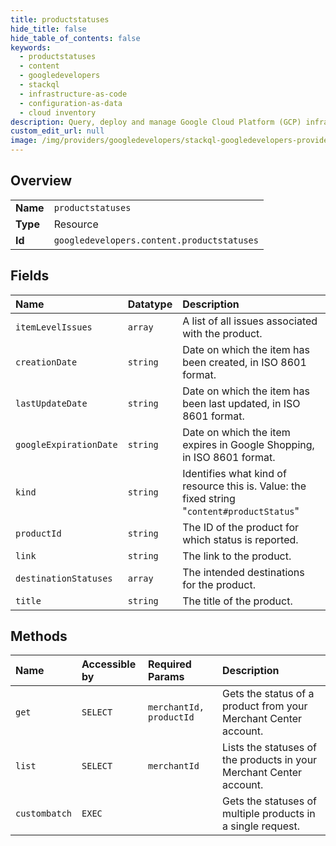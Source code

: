 ```yaml
---
title: productstatuses
hide_title: false
hide_table_of_contents: false
keywords:
  - productstatuses
  - content
  - googledevelopers    
  - stackql
  - infrastructure-as-code
  - configuration-as-data
  - cloud inventory
description: Query, deploy and manage Google Cloud Platform (GCP) infrastructure and resources using SQL
custom_edit_url: null
image: /img/providers/googledevelopers/stackql-googledevelopers-provider-featured-image.png
---
```

  
    

## Overview
<table><tbody>
<tr><td><b>Name</b></td><td><code>productstatuses</code></td></tr>
<tr><td><b>Type</b></td><td>Resource</td></tr>
<tr><td><b>Id</b></td><td><code>googledevelopers.content.productstatuses</code></td></tr>
</tbody></table>

## Fields
| Name | Datatype | Description |
|:-----|:---------|:------------|
| `itemLevelIssues` | `array` | A list of all issues associated with the product. |
| `creationDate` | `string` | Date on which the item has been created, in ISO 8601 format. |
| `lastUpdateDate` | `string` | Date on which the item has been last updated, in ISO 8601 format. |
| `googleExpirationDate` | `string` | Date on which the item expires in Google Shopping, in ISO 8601 format. |
| `kind` | `string` | Identifies what kind of resource this is. Value: the fixed string "`content#productStatus`" |
| `productId` | `string` | The ID of the product for which status is reported. |
| `link` | `string` | The link to the product. |
| `destinationStatuses` | `array` | The intended destinations for the product. |
| `title` | `string` | The title of the product. |
## Methods
| Name | Accessible by | Required Params | Description |
|:-----|:--------------|:----------------|:------------|
| `get` | `SELECT` | `merchantId, productId` | Gets the status of a product from your Merchant Center account. |
| `list` | `SELECT` | `merchantId` | Lists the statuses of the products in your Merchant Center account. |
| `custombatch` | `EXEC` |  | Gets the statuses of multiple products in a single request. |
